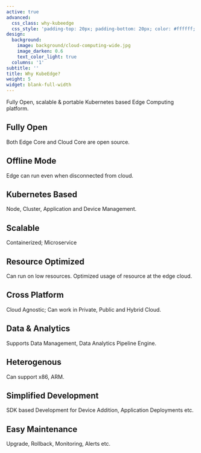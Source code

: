 ```yaml
---
active: true
advanced:
  css_class: why-kubeedge
  css_style: 'padding-top: 20px; padding-bottom: 20px; color: #ffffff;'
design:
  background:
    image: background/cloud-computing-wide.jpg
    image_darken: 0.6
    text_color_light: true
  columns: '1'
subtitle: ''
title: Why KubeEdge?
weight: 5
widget: blank-full-width
---
```

<div class="row">
  <div class="col-sm-12">
    <div class="page-heading text-center">
      <!-- <h1>Our Skills</h1> -->
      <p>Fully Open, scalable & portable Kubernetes based Edge Computing platform.</p>
    </div>

  <div class="row">
    <div class="col-xs-12 col-sm-4 col-md-2 offset-md-1">
      <div class="skill-block">
        <div class="sk-border">
          <h2>Fully Open</h2>
        </div>
        <div class="sk-text">
          <!-- <h4>Offline</h4> -->
          <p>Both Edge Core and Cloud Core are open source.</p>
        </div>
      </div>
    </div>
    <div class="col-xs-12 col-sm-4 col-md-2">
      <div class="skill-block">
        <div class="sk-border">
          <h2>Offline Mode</h2>
        </div>
        <div class="sk-text">
          <!-- <h4>Offline</h4> -->
          <p>Edge can run even when disconnected from cloud.</p>
        </div>
      </div>
    </div>
    <div class="col-xs-12 col-sm-4 col-md-2">
      <div class="skill-block">
        <div class="sk-border">
          <h2>Kubernetes Based</h2>
        </div>
        <div class="sk-text">
          <!-- <h4>Containerized</h4> -->
          <p>Node, Cluster, Application and Device Management.</p>
        </div>
      </div>
    </div>
    <div class="col-xs-12 col-sm-4 col-md-2">
      <div class="skill-block">
        <div class="sk-border">
          <h2>Scalable</h2>
        </div>
        <div class="sk-text">
          <!-- <h4>Containerized</h4> -->
          <p>Containerized; Microservice</p>
        </div>
      </div>
    </div>
    <div class="col-xs-12 col-sm-4 col-md-2">
      <div class="skill-block">
        <div class="sk-border">
          <h2>Resource Optimized</h2>
        </div>
        <div class="sk-text">
          <!-- <h4>Resource Optimized</h4> -->
          <p>Can run on low resources. Optimized usage of resource at the edge cloud.</p>
        </div>
      </div>
    </div>
    <div class="row">
    <div class="col-xs-12 col-sm-4 col-md-2 offset-md-1">
      <div class="skill-block">
        <div class="sk-border">
          <h2>Cross Platform</h2>
        </div>
        <div class="sk-text">
          <!-- <h4>Cloud Agnostic</h4> -->
          <p>Cloud Agnostic; Can work in Private, Public and Hybrid Cloud.</p>
        </div>
      </div>
    </div>
    <div class="col-xs-12 col-sm-4 col-md-2">
      <div class="skill-block">
        <div class="sk-border">
          <h2>Data & Analytics</h2>
        </div>
        <div class="sk-text">
          <!-- <h4>Data & Analytics</h4> -->
          <p>Supports Data Management, Data Analytics Pipeline Engine.</p>
        </div>
      </div>
    </div>
    <div class="col-xs-12 col-sm-4 col-md-2">
      <div class="skill-block">
        <div class="sk-border">
          <h2>Heterogenous</h2>
        </div>
        <div class="sk-text">
          <!-- <h4>Heterogenous</h4> -->
          <p>Can support x86, ARM.</p>
        </div>
      </div>
    </div>
    <div class="col-xs-12 col-sm-4 col-md-2">
      <div class="skill-block">
        <div class="sk-border">
          <h2>Simplified Development</h2>
        </div>
        <div class="sk-text">
          <!-- <h4>Simplified Development</h4> -->
          <p>SDK based Development for Device Addition, Application Deployments etc.</p>
        </div>
      </div>
    </div>
    <div class="col-xs-12 col-sm-4 col-md-2">
      <div class="skill-block">
        <div class="sk-border">
          <h2>Easy Maintenance</h2>
        </div>
        <div class="sk-text">
          <!-- <h4>Easy Maintenance</h4> -->
          <p>Upgrade, Rollback, Monitoring, Alerts etc.</p>
        </div>
      </div>
    </div>
  </div>
</div>
